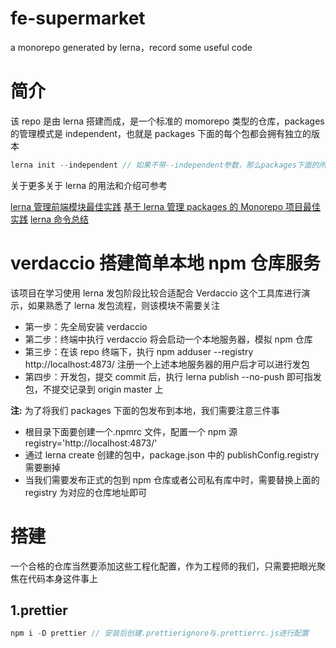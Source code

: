 # fe-supermarket

a monorepo generated by lerna，record some useful code

# 简介

该 repo 是由 lerna 搭建而成，是一个标准的 momorepo 类型的仓库，packages 的管理模式是 independent，也就是 packages 下面的每个包都会拥有独立的版本

```javascript
lerna init --independent // 如果不带--independent参数，那么packages下面的所有包都会共享一个版本，任何一个包中发生了改变，其他的所有包都会发版，因为他们要共享一个版本，感觉这样的话丢失了实用lerna的本意
```

关于更多关于 lerna 的用法和介绍可参考

[lerna 管理前端模块最佳实践](https://juejin.cn/post/6844903568751722509)
[基于 lerna 管理 packages 的 Monorepo 项目最佳实践](https://juejin.cn/post/6844903911095025678)
[lerna 命令总结](https://juejin.cn/post/7033673456751214600#heading-2)

# verdaccio 搭建简单本地 npm 仓库服务

该项目在学习使用 lerna 发包阶段比较合适配合 Verdaccio 这个工具库进行演示，如果熟悉了 lerna 发包流程，则该模块不需要关注

- 第一步：先全局安装 verdaccio
- 第二步：终端中执行 verdaccio 将会启动一个本地服务器，模拟 npm 仓库
- 第三步：在该 repo 终端下，执行 npm adduser --registry http://localhost:4873/ 注册一个上述本地服务器的用户后才可以进行发包
- 第四步：开发包，提交 commit 后，执行 lerna publish --no-push 即可指发包，不提交记录到 origin master 上

**注:** 为了将我们 packages 下面的包发布到本地，我们需要注意三件事

- 根目录下面要创建一个.npmrc 文件，配置一个 npm 源 registry='http://localhost:4873/'
- 通过 lerna create 创建的包中，package.json 中的 publishConfig.registry 需要删掉
- 当我们需要发布正式的包到 npm 仓库或者公司私有库中时，需要替换上面的 registry 为对应的仓库地址即可

# 搭建

一个合格的仓库当然要添加这些工程化配置，作为工程师的我们，只需要把眼光聚焦在代码本身这件事上

## 1.prettier

```javascript
npm i -D prettier // 安装后创建.prettierignore与.prettierrc.js进行配置
```
